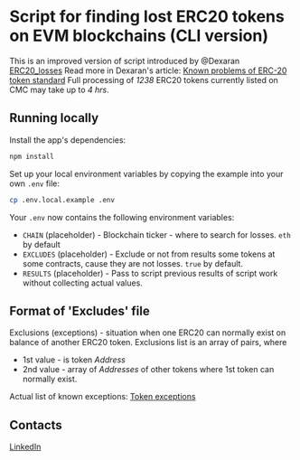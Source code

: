 # Script for finding lost ERC20 tokens on EVM blockchains (CLI version)

This is an improved version of script introduced by @Dexaran [ERC20_losses](https://dexaran.github.io/erc20_losses/)
Read more in Dexaran's article: [Known problems of ERC-20 token standard](https://dexaran820.medium.com/known-problems-of-erc20-token-standard-e98887b9532c)
Full processing of *1238* ERC20 tokens currently listed on CMC may take up to *4 hrs*.

## Running locally

Install the app's dependencies:

```bash
npm install
```

Set up your local environment variables by copying the example into your own `.env` file:

```bash
cp .env.local.example .env
```

Your `.env` now contains the following environment variables:

- `CHAIN` (placeholder) - Blockchain ticker - where to search for losses. `eth` by default
- `EXCLUDES` (placeholder) - Exclude or not from results some tokens at some contracts, cause they are not losses. `true` by default.
- `RESULTS` (placeholder) - Pass to script previous results of script work without collecting actual values.

## Format of 'Excludes' file

Exclusions (exceptions) - situation when one ERC20 can normally exist on balance of another ERC20 token.
Exclusions list is an array of pairs, where 
 - 1st value - is token *Address*
 - 2nd value - array of *Addresses* of other tokens where 1st token can normally exist.

Actual list of known exceptions: [Token exceptions](https://gist.github.com/Dexaran/7ace3507f3e9f36cdcb56f96b96c6fb2)

## Contacts

[LinkedIn](https://www.linkedin.com/in/aleksandr-s-terekhov/)
